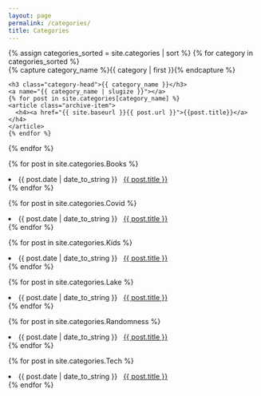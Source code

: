 ```yaml
---
layout: page
permalink: /categories/
title: Categories
---
```



<div id="archives">
{% assign categories_sorted = site.categories | sort %}
{% for category in categories_sorted %}
  <div class="archive-group">
    {% capture category_name %}{{ category | first }}{% endcapture %}
    <div id="#{{ category_name | slugize }}"></div>
    <p></p>

    <h3 class="category-head">{{ category_name }}</h3>
    <a name="{{ category_name | slugize }}"></a>
    {% for post in site.categories[category_name] %}
    <article class="archive-item">
      <h4><a href="{{ site.baseurl }}{{ post.url }}">{{post.title}}</a></h4>
    </article>
    {% endfor %}
  </div>
{% endfor %}
</div>

{% for post in site.categories.Books %}
 <li><span>{{ post.date | date_to_string }}</span> &nbsp; <a href="{{ post.url }}">{{ post.title }}</a></li>
{% endfor %}

{% for post in site.categories.Covid %}
 <li><span>{{ post.date | date_to_string }}</span> &nbsp; <a href="{{ post.url }}">{{ post.title }}</a></li>
{% endfor %}

{% for post in site.categories.Kids %}
 <li><span>{{ post.date | date_to_string }}</span> &nbsp; <a href="{{ post.url }}">{{ post.title }}</a></li>
{% endfor %}

{% for post in site.categories.Lake %}
 <li><span>{{ post.date | date_to_string }}</span> &nbsp; <a href="{{ post.url }}">{{ post.title }}</a></li>
{% endfor %}

{% for post in site.categories.Randomness %}
 <li><span>{{ post.date | date_to_string }}</span> &nbsp; <a href="{{ post.url }}">{{ post.title }}</a></li>
{% endfor %}

{% for post in site.categories.Tech %}
 <li><span>{{ post.date | date_to_string }}</span> &nbsp; <a href="{{ post.url }}">{{ post.title }}</a></li>
{% endfor %}




